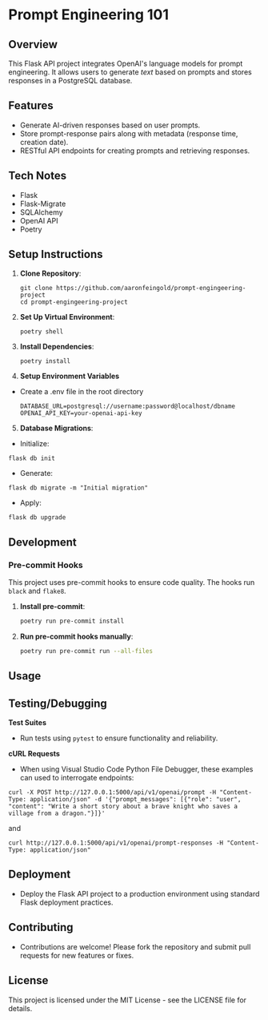 # Prompt Engineering 101

## Overview

This Flask API project integrates OpenAI's language models for prompt engineering. It allows users to generate _text_ based on prompts and stores responses in a PostgreSQL database.

## Features

- Generate AI-driven responses based on user prompts.
- Store prompt-response pairs along with metadata (response time, creation date).
- RESTful API endpoints for creating prompts and retrieving responses.

## Tech Notes

- Flask
- Flask-Migrate
- SQLAlchemy
- OpenAI API
- Poetry

## Setup Instructions

1. **Clone Repository**:
    ```
    git clone https://github.com/aaronfeingold/prompt-engingeering-project
    cd prompt-engingeering-project
    ```
2. **Set Up Virtual Environment**:
    ```
    poetry shell
    ```
3. **Install Dependencies**:
    ```
    poetry install
    ```
4. **Setup Environment Variables**
- Create a .env file in the root directory
    ```
    DATABASE_URL=postgresql://username:password@localhost/dbname
    OPENAI_API_KEY=your-openai-api-key
    ```
5. **Database Migrations**:
- Initialize:
```
flask db init
```
- Generate:
```
flask db migrate -m "Initial migration"
```
- Apply:
```
flask db upgrade
```

## Development

### Pre-commit Hooks

This project uses pre-commit hooks to ensure code quality. The hooks run `black` and `flake8`.

1. **Install pre-commit**:
    ```sh
    poetry run pre-commit install
    ```
2. **Run pre-commit hooks manually**:
    ```sh
    poetry run pre-commit run --all-files

## Usage



## Testing/Debugging

**Test Suites**
- Run tests using `pytest` to ensure functionality and reliability.

**cURL Requests**
- When using Visual Studio Code Python File Debugger, these examples can used to interrogate endpoints:

```
curl -X POST http://127.0.0.1:5000/api/v1/openai/prompt -H "Content-Type: application/json" -d '{"prompt_messages": [{"role": "user", "content": "Write a short story about a brave knight who saves a village from a dragon."}]}'
```

and

```
curl http://127.0.0.1:5000/api/v1/openai/prompt-responses -H "Content-Type: application/json"
```

## Deployment

- Deploy the Flask API project to a production environment using standard Flask deployment practices.

## Contributing

- Contributions are welcome! Please fork the repository and submit pull requests for new features or fixes.

## License

This project is licensed under the MIT License - see the LICENSE file for details.
